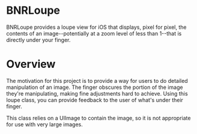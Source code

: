 BNRLoupe
========

BNRLoupe provides a loupe view for iOS that displays, pixel for pixel, the contents of an image--potentially at a zoom level of less than 1--that is directly under your finger.

Overview
========

The motivation for this project is to provide a way for users to do detailed manipulation of an image. The finger obscures the portion of the image they're manipulating, making fine adjustments hard to achieve. Using this loupe class, you can provide feedback to the user of what's under their finger.

This class relies on a UIImage to contain the image, so it is not appropriate for use with very large images.

